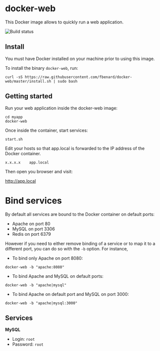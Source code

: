 docker-web
===========

This Docker image allows to quickly run a web application.

![Build status](https://circleci.com/gh/fbenard/docker-web/tree/master.svg?style=shield&circle-token=1e6b07920fa6676dafe860d85dbd9674b02ff456)


## Install

You must have Docker installed on your machine prior to using this image.

To install the binary `docker-web`, run:

```
curl -sS https://raw.githubusercontent.com/fbenard/docker-web/master/install.sh | sudo bash
```


## Getting started

Run your web application inside the docker-web image:

```
cd myapp
docker-web
```

Once inside the container, start services:

```
start.sh
```

Edit your hosts so that app.local is forwarded to the IP address of the Docker container.

```
x.x.x.x    app.local
```

Then open you browser and visit:

http://app.local


# Bind services

By default all services are bound to the Docker container on default ports:

- Apache on port 80
- MySQL on port 3306
- Redis on port 6379

However if you need to either remove binding of a service or to map it to a different port, you can do so with the `-b` option. For instance,

- To bind only Apache on port 8080:

```
docker-web -b "apache:8080"
```

- To bind Apache and MySQL on default ports:

```
docker-web -b "apache|mysql"
```

- To bind Apache on default port and MySQL on port 3000:

```
docker-web -b "apache|mysql:3000"
```


## Services

**MySQL**

- Login: `root`
- Password: `root`
